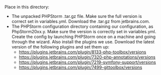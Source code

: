Place in this directory:
* The unpacked PHPStorm .tar.gz file. Make sure the full version is correct set in variables.yml.
  Download the .tar.gz from jetbrains.com.
* The PHPStorm configuration directory containing our configuration, as PhpStorm20xx.y.
  Make sure the version is correctly set in variables.yml.
  Create the config by launching PHPStorm once on a machine and going through the wizard.
  Also install the plugins we use. Download the latest version of the following plugins and set them up:
  - https://plugins.jetbrains.com/plugin/8133-php-toolbox/versions
  - https://plugins.jetbrains.com/plugin/7320-php-annotations/versions
  - https://plugins.jetbrains.com/plugin/7219-symfony-support/versions
  - https://plugins.jetbrains.com/plugin/7499-gittoolbox/versions
